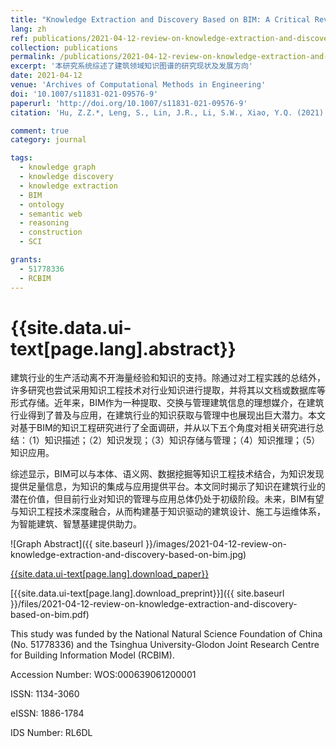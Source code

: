 ```yaml
---
title: "Knowledge Extraction and Discovery Based on BIM: A Critical Review and Future Directions"
lang: zh
ref: publications/2021-04-12-review-on-knowledge-extraction-and-discovery-based-on-bim
collection: publications
permalink: /publications/2021-04-12-review-on-knowledge-extraction-and-discovery-based-on-bim
excerpt: '本研究系统综述了建筑领域知识图谱的研究现状及发展方向'
date: 2021-04-12
venue: 'Archives of Computational Methods in Engineering'
doi: '10.1007/s11831-021-09576-9'
paperurl: 'http://doi.org/10.1007/s11831-021-09576-9'
citation: 'Hu, Z.Z.*, Leng, S., Lin, J.R., Li, S.W., Xiao, Y.Q. (2021). Knowledge Extraction and Discovery Based on BIM: A Critical Review and Future Directions. <i>Archives of Computational Methods in Engineering</i>. doi: 10.1007/s11831-021-09576-9'

comment: true
category: journal

tags: 
  - knowledge graph
  - knowledge discovery
  - knowledge extraction
  - BIM
  - ontology
  - semantic web
  - reasoning
  - construction
  - SCI

grants:
  - 51778336
  - RCBIM
---
```



{{site.data.ui-text[page.lang].abstract}}
====

建筑行业的生产活动离不开海量经验和知识的支持。除通过对工程实践的总结外，许多研究也尝试采用知识工程技术对行业知识进行提取，并将其以文档或数据库等形式存储。近年来，BIM作为一种提取、交换与管理建筑信息的理想媒介，在建筑行业得到了普及与应用，在建筑行业的知识获取与管理中也展现出巨大潜力。本文对基于BIM的知识工程研究进行了全面调研，并从以下五个角度对相关研究进行总结：（1）知识描述；（2）知识发现；（3）知识存储与管理；（4）知识推理；（5）知识应用。

综述显示，BIM可以与本体、语义网、数据挖掘等知识工程技术结合，为知识发现提供足量信息，为知识的集成与应用提供平台。本文同时揭示了知识在建筑行业的潜在价值，但目前行业对知识的管理与应用总体仍处于初级阶段。未来，BIM有望与知识工程技术深度融合，从而构建基于知识驱动的建筑设计、施工与运维体系，为智能建筑、智慧基建提供助力。

![Graph Abstract]({{ site.baseurl }}/images/2021-04-12-review-on-knowledge-extraction-and-discovery-based-on-bim.jpg)

[{{site.data.ui-text[page.lang].download_paper}}]({{page.paperurl}})

[{{site.data.ui-text[page.lang].download_preprint}}]({{ site.baseurl }}/files/2021-04-12-review-on-knowledge-extraction-and-discovery-based-on-bim.pdf)

This study was funded by the National Natural Science Foundation of China (No. 51778336) and the Tsinghua University-Glodon Joint Research Centre for Building Information Model (RCBIM).

Accession Number: WOS:000639061200001

ISSN: 1134-3060

eISSN: 1886-1784

IDS Number: RL6DL